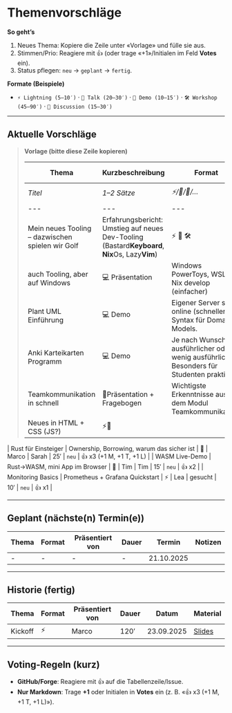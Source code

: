 # Themenvorschläge

**So geht’s**

1. Neues Thema: Kopiere die Zeile unter «Vorlage» und fülle sie aus.
2. Stimmen/Prio: Reagiere mit 👍 (oder trage «+1»/Initialen im Feld **Votes** ein).
3. Status pflegen: `neu` → `geplant` → `fertig`.

**Formate (Beispiele)**

- `⚡️ Lightning (5–10′)` · `🎤 Talk (20–30′)` · `🧪 Demo (10–15′)` · `🛠 Workshop (45–90′)` · `💬 Discussion (15–30′)`

---

## Aktuelle Vorschläge

> **Vorlage (bitte diese Zeile kopieren)**
>
> | Thema | Kurzbeschreibung | Format | Vorgeschlagen von | Präsentiert von | Dauer | Status | Votes |
> |---|---|---|---|---|---|---|---|
> | _Titel_ | _1–2 Sätze_ | _⚡️/🎤/🧪/…_ | _Name_ | _Name/gesucht_ | _z. B. 15′_ | `neu` | 👍 x0 |
> |---|---|---|---|---|---|---|---|
> | Mein neues Tooling – dazwischen spielen wir Golf | Erfahrungsbericht: Umstieg auf neues Dev-Tooling (Bastard**Keyboard**, **Nix**Os, Lazy**Vim**) | ⚡️ 🧪 🛠 | Marco | Marco | - | `neu` | 👍 x1 |
> | auch Tooling, aber auf Windows | 💻 Präsentation | Windows PowerToys, WSL mit Nix develop (einfacher) | Jasmin | Jasmin | 10 Min | `noch nicht geplant` | 👍 x0 |
> | Plant UML Einführung | 💻 Demo | Eigener Server statt online (schneller) + Syntax für Domain Models. | Jasmin | Jasmin | 10 Min | `noch nicht geplant` | 👍 x0 |
> | Anki Karteikarten Programm | 💻 Demo | Je nach Wunsch ausführlicher oder wenig ausführlich. Besonders für Studenten praktisch. | Jasmin | Jasmin | 10-? Min | `noch nicht geplant` | 👍 x0 |
> | Teamkommunikation in schnell | 🎤Präsentation + Fragebogen | Wichtigste Erkenntnisse aus dem Modul Teamkommunikation. | Jasmin | Jasmin | ? | `noch nicht geplant` | 👍 x0 |
> | Neues in HTML + CSS (JS?) | ⚡️🎤 | | Jasmin | | | `idee` | 👍 x0 |

<!-- Beispiele -->

| Rust für Einsteiger | Ownership, Borrowing, warum das sicher ist | 🎤 | Marco | Sarah | 25′ | `neu` | 👍 x3 (+1 M, +1 T, +1 L) |
| WASM Live-Demo | Rust→WASM, mini App im Browser | 🧪 | Tim | Tim | 15′ | `neu` | 👍 x2 |
| Monitoring Basics | Prometheus + Grafana Quickstart | ⚡️ | Lea | gesucht | 10′ | `neu` | 👍 x1 |

---

## Geplant (nächste(n) Termin(e))

| Thema | Format | Präsentiert von | Dauer | Termin     | Notizen |
| ----- | ------ | --------------- | ----- | ---------- | ------- |
| -     | -      | -               | -     | 21.10.2025 |         |

---

## Historie (fertig)

| Thema   | Format | Präsentiert von | Dauer | Datum      | Material                                                                       |
| ------- | ------ | --------------- | ----- | ---------- | ------------------------------------------------------------------------------ |
| Kickoff | ⚡️    | Marco           | 120′  | 23.09.2025 | [Slides](https://github.com/Software-Crafters-Meetup/Kickoff/tree/main/slides) |

---

## Voting-Regeln (kurz)

- **GitHub/Forge**: Reagiere mit 👍 auf die Tabellenzeile/Issue.
- **Nur Markdown**: Trage **+1** oder Initialen in **Votes** ein (z. B. «👍 x3 (+1 M, +1 T, +1 L)»).
